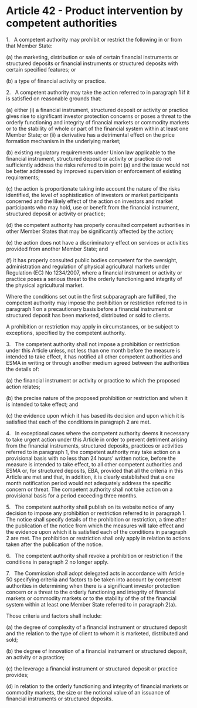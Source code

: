 # Article 42 - Product intervention by competent authorities


1.   A competent authority may prohibit or restrict the following in or from that Member State:

(a) the marketing, distribution or sale of certain financial instruments or structured deposits or financial instruments or structured deposits with certain specified features; or

(b) a type of financial activity or practice.

2.   A competent authority may take the action referred to in paragraph 1 if it is satisfied on reasonable grounds that:

(a) either (i) a financial instrument, structured deposit or activity or practice gives rise to significant investor protection concerns or poses a threat to the orderly functioning and integrity of financial markets or commodity markets or to the stability of whole or part of the financial system within at least one Member State; or (ii) a derivative has a detrimental effect on the price formation mechanism in the underlying market;

(b) existing regulatory requirements under Union law applicable to the financial instrument, structured deposit or activity or practice do not sufficiently address the risks referred to in point (a) and the issue would not be better addressed by improved supervision or enforcement of existing requirements;

(c) the action is proportionate taking into account the nature of the risks identified, the level of sophistication of investors or market participants concerned and the likely effect of the action on investors and market participants who may hold, use or benefit from the financial instrument, structured deposit or activity or practice;

(d) the competent authority has properly consulted competent authorities in other Member States that may be significantly affected by the action;

(e) the action does not have a discriminatory effect on services or activities provided from another Member State; and

(f) it has properly consulted public bodies competent for the oversight, administration and regulation of physical agricultural markets under Regulation (EC) No 1234/2007, where a financial instrument or activity or practice poses a serious threat to the orderly functioning and integrity of the physical agricultural market.

Where the conditions set out in the first subparagraph are fulfilled, the competent authority may impose the prohibition or restriction referred to in paragraph 1 on a precautionary basis before a financial instrument or structured deposit has been marketed, distributed or sold to clients.

A prohibition or restriction may apply in circumstances, or be subject to exceptions, specified by the competent authority.

3.   The competent authority shall not impose a prohibition or restriction under this Article unless, not less than one month before the measure is intended to take effect, it has notified all other competent authorities and ESMA in writing or through another medium agreed between the authorities the details of:

(a) the financial instrument or activity or practice to which the proposed action relates;

(b) the precise nature of the proposed prohibition or restriction and when it is intended to take effect; and

(c) the evidence upon which it has based its decision and upon which it is satisfied that each of the conditions in paragraph 2 are met.

4.   In exceptional cases where the competent authority deems it necessary to take urgent action under this Article in order to prevent detriment arising from the financial instruments, structured deposits, practices or activities referred to in paragraph 1, the competent authority may take action on a provisional basis with no less than 24 hours’ written notice, before the measure is intended to take effect, to all other competent authorities and ESMA or, for structured deposits, EBA, provided that all the criteria in this Article are met and that, in addition, it is clearly established that a one month notification period would not adequately address the specific concern or threat. The competent authority shall not take action on a provisional basis for a period exceeding three months.

5.   The competent authority shall publish on its website notice of any decision to impose any prohibition or restriction referred to in paragraph 1. The notice shall specify details of the prohibition or restriction, a time after the publication of the notice from which the measures will take effect and the evidence upon which it is satisfied each of the conditions in paragraph 2 are met. The prohibition or restriction shall only apply in relation to actions taken after the publication of the notice.

6.   The competent authority shall revoke a prohibition or restriction if the conditions in paragraph 2 no longer apply.

7.   The Commission shall adopt delegated acts in accordance with Article 50 specifying criteria and factors to be taken into account by competent authorities in determining when there is a significant investor protection concern or a threat to the orderly functioning and integrity of financial markets or commodity markets or to the stability of the of the financial system within at least one Member State referred to in paragraph 2(a).

Those criteria and factors shall include:

(a) the degree of complexity of a financial instrument or structured deposit and the relation to the type of client to whom it is marketed, distributed and sold;

(b) the degree of innovation of a financial instrument or structured deposit, an activity or a practice;

(c) the leverage a financial instrument or structured deposit or practice provides;

(d) in relation to the orderly functioning and integrity of financial markets or commodity markets, the size or the notional value of an issuance of financial instruments or structured deposits.
